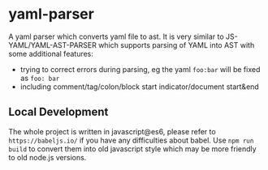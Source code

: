 # yaml-parser
A yaml parser which converts yaml file to ast. It is very similar to JS-YAML/YAML-AST-PARSER which supports parsing of YAML into AST with some additional features:

* trying to correct errors during parsing, eg the yaml `foo:bar` will be fixed as `foo: bar`
* including comment/tag/colon/block start indicator/document start&end

## Local Development
The whole project is written in javascript@es6, please refer to `https://babeljs.io/` if you have any difficulties about babel. Use `npm run build` to convert them into old javascript style which may be more friendly to old node.js versions.
